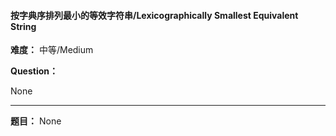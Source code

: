 #### 按字典序排列最小的等效字符串/Lexicographically Smallest Equivalent String
**难度：** 中等/Medium

**Question：** 

None

------

**题目：** 
None

